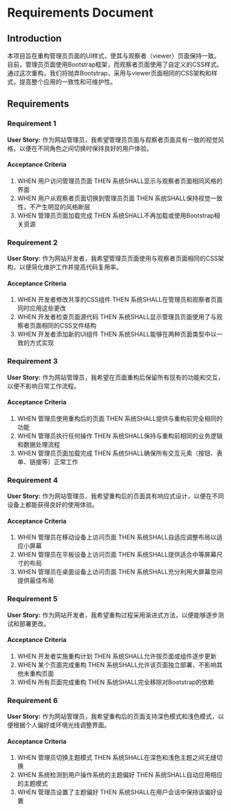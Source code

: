 # Requirements Document

## Introduction

本项目旨在重构管理员页面的UI样式，使其与观察者（viewer）页面保持一致。目前，管理员页面使用Bootstrap框架，而观察者页面使用了自定义的CSS样式。通过这次重构，我们将抛弃Bootstrap，采用与viewer页面相同的CSS架构和样式，提高整个应用的一致性和可维护性。

## Requirements

### Requirement 1

**User Story:** 作为网站管理员，我希望管理员页面与观察者页面具有一致的视觉风格，以便在不同角色之间切换时保持良好的用户体验。

#### Acceptance Criteria

1. WHEN 用户访问管理员页面 THEN 系统SHALL显示与观察者页面相同风格的界面
2. WHEN 用户从观察者页面切换到管理员页面 THEN 系统SHALL保持视觉一致性，不产生明显的风格断层
3. WHEN 管理员页面加载完成 THEN 系统SHALL不再加载或使用Bootstrap相关资源

### Requirement 2

**User Story:** 作为网站开发者，我希望管理员页面使用与观察者页面相同的CSS架构，以便简化维护工作并提高代码复用率。

#### Acceptance Criteria

1. WHEN 开发者修改共享的CSS组件 THEN 系统SHALL在管理员和观察者页面同时应用这些更改
2. WHEN 开发者检查页面源代码 THEN 系统SHALL显示管理员页面使用了与观察者页面相同的CSS文件结构
3. WHEN 开发者添加新的UI组件 THEN 系统SHALL能够在两种页面类型中以一致的方式实现

### Requirement 3

**User Story:** 作为网站管理员，我希望在页面重构后保留所有现有的功能和交互，以便不影响日常工作流程。

#### Acceptance Criteria

1. WHEN 管理员使用重构后的页面 THEN 系统SHALL提供与重构前完全相同的功能
2. WHEN 管理员执行任何操作 THEN 系统SHALL保持与重构前相同的业务逻辑和数据处理流程
3. WHEN 管理员页面加载完成 THEN 系统SHALL确保所有交互元素（按钮、表单、链接等）正常工作

### Requirement 4

**User Story:** 作为网站管理员，我希望重构后的页面具有响应式设计，以便在不同设备上都能获得良好的使用体验。

#### Acceptance Criteria

1. WHEN 管理员在移动设备上访问页面 THEN 系统SHALL自适应调整布局以适应小屏幕
2. WHEN 管理员在平板设备上访问页面 THEN 系统SHALL提供适合中等屏幕尺寸的布局
3. WHEN 管理员在桌面设备上访问页面 THEN 系统SHALL充分利用大屏幕空间提供最佳布局

### Requirement 5

**User Story:** 作为网站开发者，我希望重构过程采用渐进式方法，以便能够逐步测试和部署更改。

#### Acceptance Criteria

1. WHEN 开发者实施重构计划 THEN 系统SHALL允许按页面或组件逐步更新
2. WHEN 某个页面完成重构 THEN 系统SHALL允许该页面独立部署，不影响其他未重构页面
3. WHEN 所有页面完成重构 THEN 系统SHALL完全移除对Bootstrap的依赖

### Requirement 6

**User Story:** 作为网站管理员，我希望重构后的页面支持深色模式和浅色模式，以便根据个人偏好或环境光线调整界面。

#### Acceptance Criteria

1. WHEN 管理员切换主题模式 THEN 系统SHALL在深色和浅色主题之间无缝切换
2. WHEN 系统检测到用户操作系统的主题偏好 THEN 系统SHALL自动应用相应的主题模式
3. WHEN 管理员设置了主题偏好 THEN 系统SHALL在用户会话中保持该偏好设置